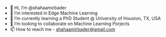 - 👋 Hi, I’m @shahaamirbader
- 👀 I’m interested in Edge Machine Learning
- 🌱 I’m currently learning a PhD Student @ University of Houston, TX, USA 
- 💞️ I’m looking to collaborate on Machine Learning Porjects
- 📫 How to reach me - shahaamirbader@gmail.com

<!---
shahaamirbader/shahaamirbader is a ✨ special ✨ repository because its `README.md` (this file) appears on your GitHub profile.
You can click the Preview link to take a look at your changes.
--->
